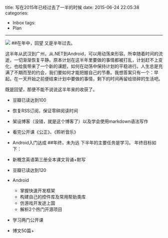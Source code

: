 title: 写在2015年已经过去了一半的时候
date: 2015-06-24 22:05:38
categories:
- Inbox
tags:
- Plan
---
![](http://society.yunnan.cn/images/attachement/jpg/site2/20120817/001cc435601d11985c4b0f.jpg)
##在年中，回望
又是半年过去。
<!--more-->
这半年从武汉到广州，从.NET到Android，可以用动荡来形容。所幸随着时间的流逝，一切渐渐恢复平静。原本计划在这半年里要做的事情都被打乱，计划赶不上变化，也给我带来了一个新的课题，如何在动荡中保持计划的平稳进行。人生总是充满了不期而至的约会，我们要如何才能把握自己的节奏。我想答案只有一个：早起。在一天开始之前便结束计划中要做的事情，剩下的时间再留给琐碎的生活吧。

既是回望，那便不能不说说这半年来的收获了。

- 豆瓣已读达到100
- 恢复RSS订阅，保证零碎阅读时间
- 架设博客（没错，就是这个博客了）以及学会使用markdown语法写作
- 看完公开课《公正》、《聆听音乐》
- Android入门达成
##年终，未为远
下半年的主要任务是学习。
年终目标如下：

- 新概念英语第三册全本课文背诵+默写
- 豆瓣已读达到120
- Android
	- 掌握快速开发框架
	- 构建自己的控件库及常用帮助类库
	- 仿游戏开发途上国
	- 解析2个热门开源项目
- 学习两门公开课
- 博文50篇+

